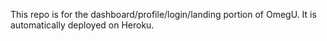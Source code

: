 This repo is for the dashboard/profile/login/landing portion of OmegU. It is automatically deployed on Heroku.

